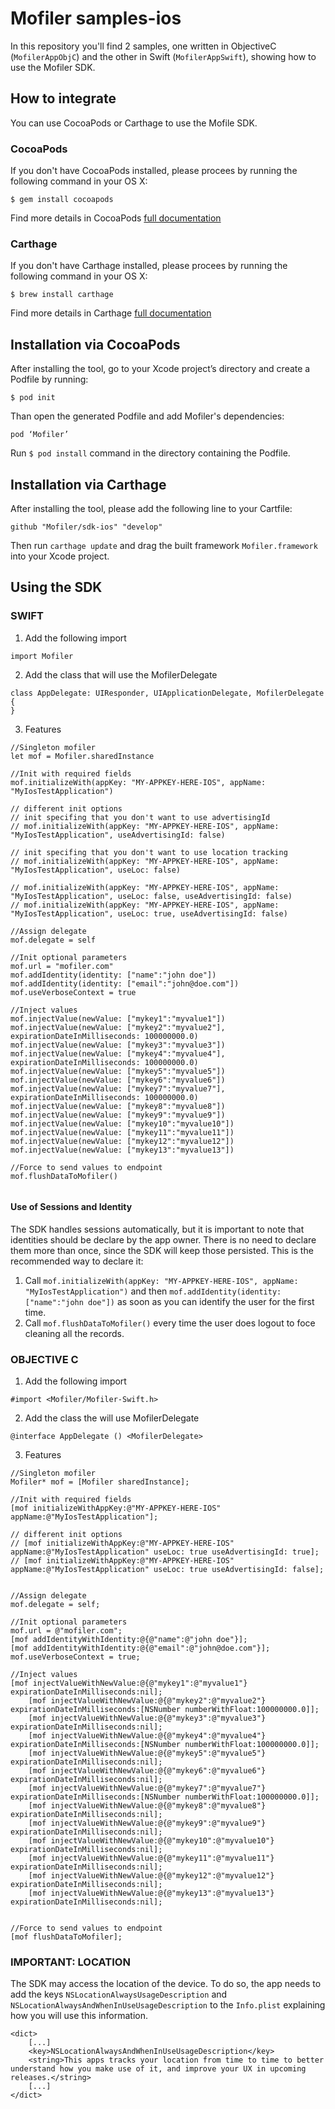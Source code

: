 # Mofiler samples-ios

In this repository you'll find 2 samples, one written in ObjectiveC (`MofilerAppObjC`) and the other in Swift (`MofilerAppSwift`), showing how to use the Mofiler SDK.

## How to integrate
You can use CocoaPods or Carthage to use the Mofile SDK.

### CocoaPods
If you don't have CocoaPods installed, please procees by running the following command in your OS X:

`$ gem install cocoapods`

Find more details in CocoaPods <a href="https://cocoapods.org/" target="_blank"> full documentation</a>

### Carthage
If you don't have Carthage installed, please procees by running the following command in your OS X:

`$ brew install carthage`

Find more details in Carthage <a href="https://github.com/Carthage/Carthage#installing-carthage" target="_blank"> full documentation</a>

## Installation via CocoaPods

After installing the tool, go to your Xcode project’s directory and create a Podfile by running:

`$ pod init`

Than open the generated Podfile and add Mofiler's dependencies:

`pod ‘Mofiler’`

Run `$ pod install` command in the directory containing the Podfile.

## Installation via Carthage
After installing the tool, please add the following line to your Cartfile:

`github "Mofiler/sdk-ios" "develop"`

Then run `carthage update` and drag the built framework `Mofiler.framework` into your Xcode project.

## Using the SDK

### SWIFT

1) Add the following import
```
import Mofiler
```

2) Add the class that will use the MofilerDelegate
```
class AppDelegate: UIResponder, UIApplicationDelegate, MofilerDelegate {
}
```

3) Features

```
//Singleton mofiler
let mof = Mofiler.sharedInstance

//Init with required fields        
mof.initializeWith(appKey: "MY-­APPKEY-­HERE-IOS", appName: "MyIosTestApplication")

// different init options
// init specifing that you don't want to use advertisingId        
// mof.initializeWith(appKey: "MY-­APPKEY-­HERE-IOS", appName: "MyIosTestApplication", useAdvertisingId: false)

// init specifing that you don't want to use location tracking
// mof.initializeWith(appKey: "MY-­APPKEY-­HERE-IOS", appName: "MyIosTestApplication", useLoc: false)

// mof.initializeWith(appKey: "MY-­APPKEY-­HERE-IOS", appName: "MyIosTestApplication", useLoc: false, useAdvertisingId: false)
// mof.initializeWith(appKey: "MY-­APPKEY-­HERE-IOS", appName: "MyIosTestApplication", useLoc: true, useAdvertisingId: false)

//Assign delegate
mof.delegate = self

//Init optional parameters
mof.url = "mofiler.com"
mof.addIdentity(identity: ["name":"john doe"])
mof.addIdentity(identity: ["email":"john@doe.com"])
mof.useVerboseContext = true
        
//Inject values
mof.injectValue(newValue: ["mykey1":"myvalue1"])
mof.injectValue(newValue: ["mykey2":"myvalue2"], expirationDateInMilliseconds: 100000000.0)
mof.injectValue(newValue: ["mykey3":"myvalue3"])
mof.injectValue(newValue: ["mykey4":"myvalue4"], expirationDateInMilliseconds: 100000000.0)
mof.injectValue(newValue: ["mykey5":"myvalue5"])
mof.injectValue(newValue: ["mykey6":"myvalue6"])
mof.injectValue(newValue: ["mykey7":"myvalue7"], expirationDateInMilliseconds: 100000000.0)
mof.injectValue(newValue: ["mykey8":"myvalue8"])
mof.injectValue(newValue: ["mykey9":"myvalue9"])
mof.injectValue(newValue: ["mykey10":"myvalue10"])
mof.injectValue(newValue: ["mykey11":"myvalue11"])
mof.injectValue(newValue: ["mykey12":"myvalue12"])
mof.injectValue(newValue: ["mykey13":"myvalue13"])
        
//Force to send values to endpoint
mof.flushDataToMofiler()


```

#### Use of Sessions and Identity

The SDK handles sessions automatically, but it is important to note that identities should be declare by the app owner. There is no need to declare them more than once, since the SDK will keep those persisted. This is the recommended way to declare it:

1. Call `mof.initializeWith(appKey: "MY-­APPKEY-­HERE-IOS", appName: "MyIosTestApplication")` and then `mof.addIdentity(identity: ["name":"john doe"])` as soon as you can identify the user for the first time.
2. Call `mof.flushDataToMofiler()` every time the user does logout to foce cleaning all the records.


### OBJECTIVE C

1) Add the following import
```
#import <Mofiler/Mofiler-Swift.h>
```

2) Add the class the will use MofilerDelegate
```
@interface AppDelegate () <MofilerDelegate>
```

3) Features
```
//Singleton mofiler
Mofiler* mof = [Mofiler sharedInstance];
    
//Init with required fields           
[mof initializeWithAppKey:@"MY-APPKEY-HERE-IOS" appName:@"MyIosTestApplication"];

// different init options
// [mof initializeWithAppKey:@"MY-APPKEY-HERE-IOS" appName:@"MyIosTestApplication" useLoc: true useAdvertisingId: true];
// [mof initializeWithAppKey:@"MY-APPKEY-HERE-IOS" appName:@"MyIosTestApplication" useLoc: true useAdvertisingId: false];


//Assign delegate 
mof.delegate = self;
    
//Init optional parameters
mof.url = @"mofiler.com";
[mof addIdentityWithIdentity:@{@"name":@"john doe"}];
[mof addIdentityWithIdentity:@{@"email":@"john@doe.com"}];
mof.useVerboseContext = true;
    
//Inject values
[mof injectValueWithNewValue:@{@"mykey1":@"myvalue1"} expirationDateInMilliseconds:nil];
    [mof injectValueWithNewValue:@{@"mykey2":@"myvalue2"} expirationDateInMilliseconds:[NSNumber numberWithFloat:100000000.0]];
    [mof injectValueWithNewValue:@{@"mykey3":@"myvalue3"} expirationDateInMilliseconds:nil];
    [mof injectValueWithNewValue:@{@"mykey4":@"myvalue4"} expirationDateInMilliseconds:[NSNumber numberWithFloat:100000000.0]];
    [mof injectValueWithNewValue:@{@"mykey5":@"myvalue5"} expirationDateInMilliseconds:nil];
    [mof injectValueWithNewValue:@{@"mykey6":@"myvalue6"} expirationDateInMilliseconds:nil];
    [mof injectValueWithNewValue:@{@"mykey7":@"myvalue7"} expirationDateInMilliseconds:[NSNumber numberWithFloat:100000000.0]];
    [mof injectValueWithNewValue:@{@"mykey8":@"myvalue8"} expirationDateInMilliseconds:nil];
    [mof injectValueWithNewValue:@{@"mykey9":@"myvalue9"} expirationDateInMilliseconds:nil];
    [mof injectValueWithNewValue:@{@"mykey10":@"myvalue10"} expirationDateInMilliseconds:nil];
    [mof injectValueWithNewValue:@{@"mykey11":@"myvalue11"} expirationDateInMilliseconds:nil];
    [mof injectValueWithNewValue:@{@"mykey12":@"myvalue12"} expirationDateInMilliseconds:nil];
    [mof injectValueWithNewValue:@{@"mykey13":@"myvalue13"} expirationDateInMilliseconds:nil];


//Force to send values to endpoint  
[mof flushDataToMofiler];
```

### IMPORTANT: LOCATION 

The SDK may access the location of the device. To do so, the app needs to add the keys `NSLocationAlwaysUsageDescription` and `NSLocationAlwaysAndWhenInUseUsageDescription` to the `Info.plist` explaining how you will use this information.


```
<dict>
    [...]
    <key>NSLocationAlwaysAndWhenInUseUsageDescription</key>
    <string>This apps tracks your location from time to time to better understand how you make use of it, and improve your UX in upcoming releases.</string>
    [...]
</dict>
```



